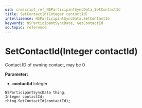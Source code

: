 ```yaml
---
uid: crmscript_ref_NSParticipantSyncData_SetContactId
title: SetContactId(Integer contactId)
intellisense: NSParticipantSyncData.SetContactId
keywords: NSParticipantSyncData, GetContactId
so.topic: reference
---
```


# SetContactId(Integer contactId)

Contact ID of owning contact, may be 0

**Parameter:** 
 - **contactId** Integer

```crmscript
NSParticipantSyncData thing;
Integer contactId;
thing.SetContactId(contactId);
```


